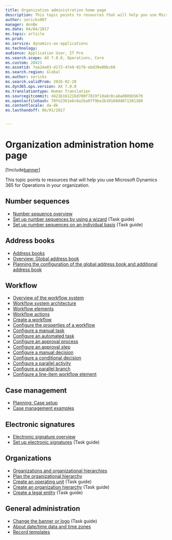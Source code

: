 ```yaml
---
title: Organization administration home page
description: This topic points to resources that will help you use Microsoft Dynamics 365 for Operations in your organization.
author: sericks007
manager: AnnBe
ms.date: 04/04/2017
ms.topic: article
ms.prod: 
ms.service: dynamics-ax-applications
ms.technology: 
audience: Application User, IT Pro
ms.search.scope: AX 7.0.0, Operations, Core
ms.custom: 20421
ms.assetid: 7aa24a03-d172-47e9-81f8-ebd39e80bc60
ms.search.region: Global
ms.author: sericks
ms.search.validFrom: 2016-02-28
ms.dyn365.ops.version: AX 7.0.0
ms.translationtype: Human Translation
ms.sourcegitcommit: d421b161216d700f7819f1da8c0ca8ad089b5670
ms.openlocfilehash: 70fe2361e6c6a2ba07f9be2b30169dd071301300
ms.contentlocale: da-dk
ms.lasthandoff: 06/01/2017


---
```


# <a name="organization-administration-home-page"></a>Organization administration home page

[!include[banner](../includes/banner.md)]


This topic points to resources that will help you use Microsoft Dynamics 365 for Operations in your organization.

<a name="number-sequences"></a>Number sequences
----------------

-   [Number sequence overview](number-sequence-overview.md)
-   [Set up number sequences by using a wizard](http://ax.help.dynamics.com/en/wiki/set-up-number-sequences-by-using-a-wizard/) (Task guide)
-   [Set up number sequences on an individual basis](http://ax.help.dynamics.com/en/wiki/set-up-number-sequences-on-an-individual-basis/) (Task guide)

## <a name="address-books"></a>Address books
-   [Address books](qa-address-books.md)
-   [Overview: Global address book](overview-global-address-book.md)
-   [Planning the configuration of the global address book and additional address book](plan-configuration-global-address-book-additional-address-books.md)

## <a name="workflow"></a>Workflow
-   [Overview of the workflow system](overview-workflow-system.md)
-   [Workflow system architecture](workflow-system-architecture.md)
-   [Workflow elements](workflow-elements.md)
-   [Workflow actions](workflow-actions.md)
-   [Create a workflow](create-workflow.md)
-   [Configure the properties of a workflow](configure-workflow-properties.md)
-   [Configure a manual task](configure-manual-task-workflow.md)
-   [Configure an automated task](configure-automated-task-workflow.md)
-   [Configure an approval process](configure-approval-process-workflow.md)
-   [Configure an approval step](configure-approval-step-workflow.md)
-   [Configure a manual decision](configure-manual-decision-workflow.md)
-   [Configure a conditional decision](configure-conditional-decision-workflow.md)
-   [Configure a parallel activity](configure-parallel-activity-workflow.md)
-   [Configure a parallel branch](configure-parallel-branch-workflow.md)
-   [Configure a line-item workflow element](configure-line-item-workflow.md)

## <a name="case-management"></a>Case management
-   [Planning: Case setup](plan-case-management.md)
-   [Case management examples](cases.md)

## <a name="electronic-signatures"></a>Electronic signatures
-   [Electronic signature overview](electronic-signature-overview.md)
-   [Set up electronic signatures](http://ax.help.dynamics.com/en/wiki/set-up-electronic-signatures/) (Task guide)

## <a name="organizations"></a>Organizations
-   [Organizations and organizational hierarchies](organizations-organizational-hierarchies.md)
-   [Plan the organizational hierarchy](plan-organizational-hierarchy.md)
-   [Create an operating unit](http://ax.help.dynamics.com/en/wiki/create-an-operating-unit/) (Task guide)
-   [Create an organization hierarchy](http://ax.help.dynamics.com/en/wiki/create-an-organization-hierarchy/) (Task guide)
-   [Create a legal entity](http://ax.help.dynamics.com/en/wiki/create-a-legal-entity/) (Task guide)

## <a name="general-administration"></a>General administration
-   [Change the banner or logo](http://ax.help.dynamics.com/en/wiki/change-the-banner-or-logo/) (Task guide)
-   [About date/time data and time zones](date-time-zones.md)
-   [Record templates](record-templates.md)







